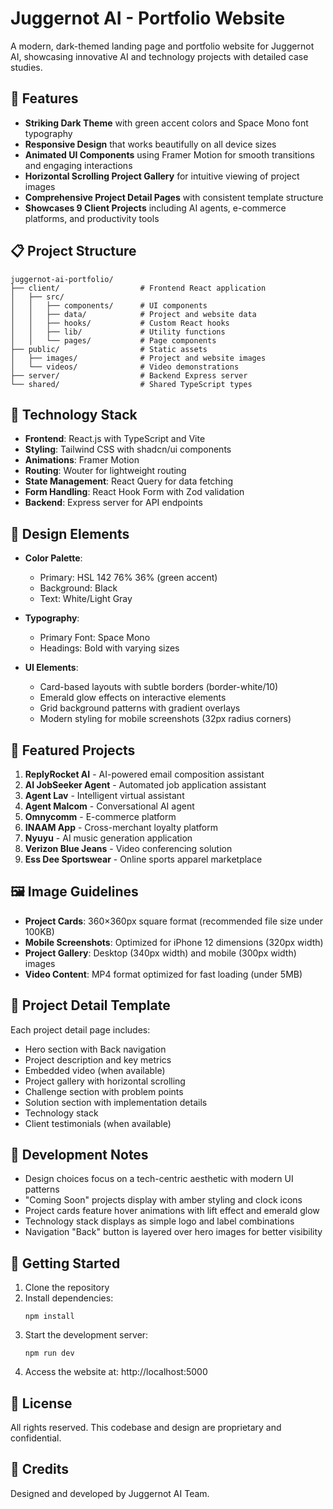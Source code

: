 # Juggernot AI - Portfolio Website

A modern, dark-themed landing page and portfolio website for Juggernot AI, showcasing innovative AI and technology projects with detailed case studies.

## 🚀 Features

- **Striking Dark Theme** with green accent colors and Space Mono font typography
- **Responsive Design** that works beautifully on all device sizes
- **Animated UI Components** using Framer Motion for smooth transitions and engaging interactions
- **Horizontal Scrolling Project Gallery** for intuitive viewing of project images
- **Comprehensive Project Detail Pages** with consistent template structure
- **Showcases 9 Client Projects** including AI agents, e-commerce platforms, and productivity tools

## 📋 Project Structure

```
juggernot-ai-portfolio/
├── client/                  # Frontend React application
│   ├── src/
│   │   ├── components/      # UI components
│   │   ├── data/            # Project and website data
│   │   ├── hooks/           # Custom React hooks
│   │   ├── lib/             # Utility functions
│   │   └── pages/           # Page components
├── public/                  # Static assets
│   ├── images/              # Project and website images
│   └── videos/              # Video demonstrations
├── server/                  # Backend Express server
└── shared/                  # Shared TypeScript types
```

## 🧰 Technology Stack

- **Frontend**: React.js with TypeScript and Vite
- **Styling**: Tailwind CSS with shadcn/ui components
- **Animations**: Framer Motion
- **Routing**: Wouter for lightweight routing
- **State Management**: React Query for data fetching
- **Form Handling**: React Hook Form with Zod validation
- **Backend**: Express server for API endpoints

## 🎨 Design Elements

- **Color Palette**:
  - Primary: HSL 142 76% 36% (green accent)
  - Background: Black
  - Text: White/Light Gray
  
- **Typography**:
  - Primary Font: Space Mono
  - Headings: Bold with varying sizes
  
- **UI Elements**:
  - Card-based layouts with subtle borders (border-white/10)
  - Emerald glow effects on interactive elements
  - Grid background patterns with gradient overlays
  - Modern styling for mobile screenshots (32px radius corners)

## 📱 Featured Projects

1. **ReplyRocket AI** - AI-powered email composition assistant
2. **AI JobSeeker Agent** - Automated job application assistant
3. **Agent Lav** - Intelligent virtual assistant 
4. **Agent Malcom** - Conversational AI agent
5. **Omnycomm** - E-commerce platform
6. **INAAM App** - Cross-merchant loyalty platform
7. **Nyuyu** - AI music generation application
8. **Verizon Blue Jeans** - Video conferencing solution
9. **Ess Dee Sportswear** - Online sports apparel marketplace

## 🖼️ Image Guidelines

- **Project Cards**: 360×360px square format (recommended file size under 100KB)
- **Mobile Screenshots**: Optimized for iPhone 12 dimensions (320px width)
- **Project Gallery**: Desktop (340px width) and mobile (300px width) images
- **Video Content**: MP4 format optimized for fast loading (under 5MB)

## 📄 Project Detail Template

Each project detail page includes:
- Hero section with Back navigation
- Project description and key metrics
- Embedded video (when available)
- Project gallery with horizontal scrolling
- Challenge section with problem points
- Solution section with implementation details
- Technology stack
- Client testimonials (when available)

## 🧠 Development Notes

- Design choices focus on a tech-centric aesthetic with modern UI patterns
- "Coming Soon" projects display with amber styling and clock icons
- Project cards feature hover animations with lift effect and emerald glow
- Technology stack displays as simple logo and label combinations
- Navigation "Back" button is layered over hero images for better visibility

## 🚀 Getting Started

1. Clone the repository
2. Install dependencies:
   ```
   npm install
   ```
3. Start the development server:
   ```
   npm run dev
   ```
4. Access the website at: http://localhost:5000

## 📝 License

All rights reserved. This codebase and design are proprietary and confidential.

## 👥 Credits

Designed and developed by Juggernot AI Team.